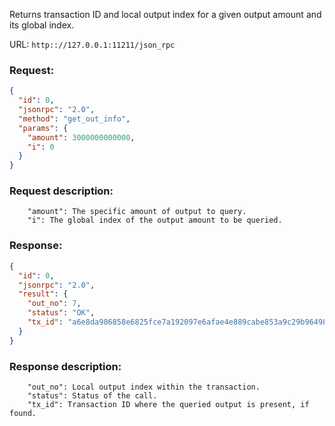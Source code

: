 Returns transaction ID and local output index for a given output amount and its global index.

URL: ```http:://127.0.0.1:11211/json_rpc```
### Request: 
```json
{
  "id": 0,
  "jsonrpc": "2.0",
  "method": "get_out_info",
  "params": {
    "amount": 3000000000000,
    "i": 0
  }
}
```
### Request description: 
```
    "amount": The specific amount of output to query.
    "i": The global index of the output amount to be queried.

```
### Response: 
```json
{
  "id": 0,
  "jsonrpc": "2.0",
  "result": {
    "out_no": 7,
    "status": "OK",
    "tx_id": "a6e8da986858e6825fce7a192097e6afae4e889cabe853a9c29b964985b23da8"
  }
}
```
### Response description: 
```
    "out_no": Local output index within the transaction.
    "status": Status of the call.
    "tx_id": Transaction ID where the queried output is present, if found.

```

